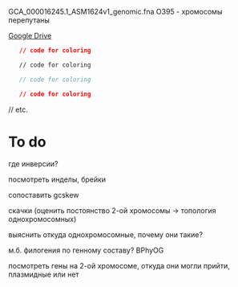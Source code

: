 GCA_000016245.1_ASM1624v1_genomic.fna O395 - хромосомы перепутаны  

[Google Drive](https://drive.google.com/drive/folders/0BxJNzjxZ7mJpWEdTR3VlZmlVcFk)  

```json
   // code for coloring
```
```html
   // code for coloring
```
```js
   // code for coloring
```
```css
   // code for coloring
```
// etc.



# To do

где инверсии?  

посмотреть инделы, брейки  

сопоставить gcskew  

скачки (оценить постоянство 2-ой хромосомы -> топология однохромосомных)  

выяснить откуда однохромосомные, почему они такие?  

м.б. филогения по генному составу? BPhyOG  

посмотреть гены на 2-ой хромосоме, откуда они могли прийти, плазмидные или нет  

